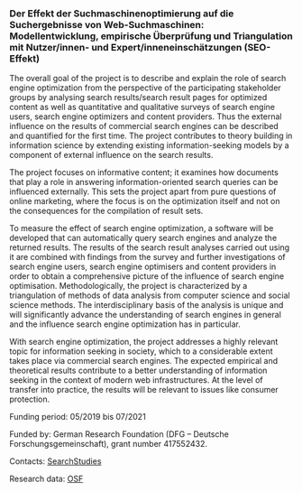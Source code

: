 ### Der Effekt der Suchmaschinenoptimierung auf die Suchergebnisse von Web-Suchmaschinen: Modellentwicklung, empirische Überprüfung und Triangulation mit Nutzer/innen- und Expert/inneneinschätzungen (SEO-Effekt)

The overall goal of the project is to describe and explain the role of search engine optimization from the perspective of the participating stakeholder groups by analysing search results/search result pages for optimized content as well as quantitative and qualitative surveys of search engine users, search engine optimizers and content providers. Thus the external influence on the results of commercial search engines can be described and quantified for the first time. The project contributes to theory building in information science by extending existing information-seeking models by a component of external influence on the search results.

The project focuses on informative content; it examines how documents that play a role in answering information-oriented search queries can be influenced externally. This sets the project apart from pure questions of online marketing, where the focus is on the optimization itself and not on the consequences for the compilation of result sets.

To measure the effect of search engine optimization, a software will be developed that can automatically query search engines and analyze the returned results. The results of the search result analyses carried out using it are combined with findings from the survey and further investigations of search engine users, search engine optimisers and content providers in order to obtain a comprehensive picture of the influence of search engine optimisation. Methodologically, the project is characterized by a triangulation of methods of data analysis from computer science and social science methods. The interdisciplinary basis of the analysis is unique and will significantly advance the understanding of search engines in general and the influence search engine optimization has in particular.

With search engine optimization, the project addresses a highly relevant topic for information seeking in society, which to a considerable extent takes place via commercial search engines. The expected empirical and theoretical results contribute to a better understanding of information seeking in the context of modern web infrastructures. At the level of transfer into practice, the results will be relevant to issues like consumer protection.

Funding period: 05/2019 bis 07/2021

Funded by: German Research Foundation (DFG – Deutsche Forschungsgemeinschaft), grant number 417552432.

Contacts: [SearchStudies](https://searchstudies.org)

Research data: [OSF](https://osf.io/jyv9r/)
